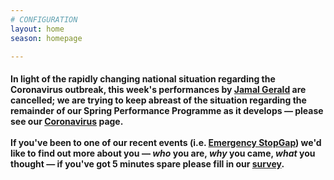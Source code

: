 ```yaml
---
# CONFIGURATION
layout: home
season: homepage

---
```

#### In light of the rapidly changing national situation regarding the Coronavirus outbreak, this week's performances by [Jamal Gerald](/current/2020-springsummer/gerald) are cancelled; we are trying to keep abreast of the situation regarding the remainder of our Spring Performance Programme as it develops — please see our [Coronavirus](/coronavirus) page.<br><br>If you've been to one of our recent events (i.e. [Emergency StopGap](/current/2020-emergencystopgap)) we'd like to find out more about you — *who* you are, *why* you came, *what* you thought — if you've got 5 minutes spare please fill in our <a href="http://research.audiencesurveys.org/s.asp?k=157901649112" target="_blank">survey</a>.
